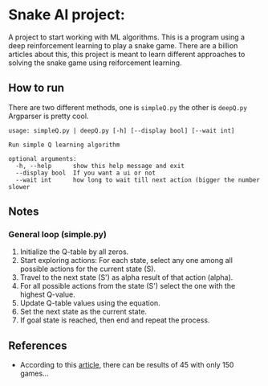 # Snake AI project:

A project to start working with ML algorithms. This is a program using a deep reinforcement learning to play a snake game. There are a billion articles about this, this project is meant to learn different approaches to solving the snake game using reiforcement learning.

## How to run

There are two different methods, one is `simpleQ.py` the other is `deepQ.py`</br>
Argparser is pretty cool.
```
usage: simpleQ.py | deepQ.py [-h] [--display bool] [--wait int]

Run simple Q learning algorithm

optional arguments:
  -h, --help      show this help message and exit
  --display bool  If you want a ui or not
  --wait int      how long to wait till next action (bigger the number slower
```

## Notes
### General loop (simple.py)

1. Initialize the Q-table by all zeros.
2. Start exploring actions: For each state, select any one among all possible actions for the current state (S).
3. Travel to the next state (S') as alpha result of that action (alpha).
4. For all possible actions from the state (S') select the one with the highest Q-value.
5. Update Q-table values using the equation.
6. Set the next state as the current state.
7. If goal state is reached, then end and repeat the process.

## References

- According to this [article](https://towardsdatascience.com/how-to-teach-an-ai-to-play-games-deep-reinforcement-learning-28f9b920440a), there can be results of 45 with only 150 games...




